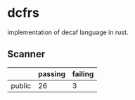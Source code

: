 # dcfrs

implementation of decaf language in rust.

## Scanner

|        | passing | failing |
|--------|---------|---------|
| public | 26      | 3       |
